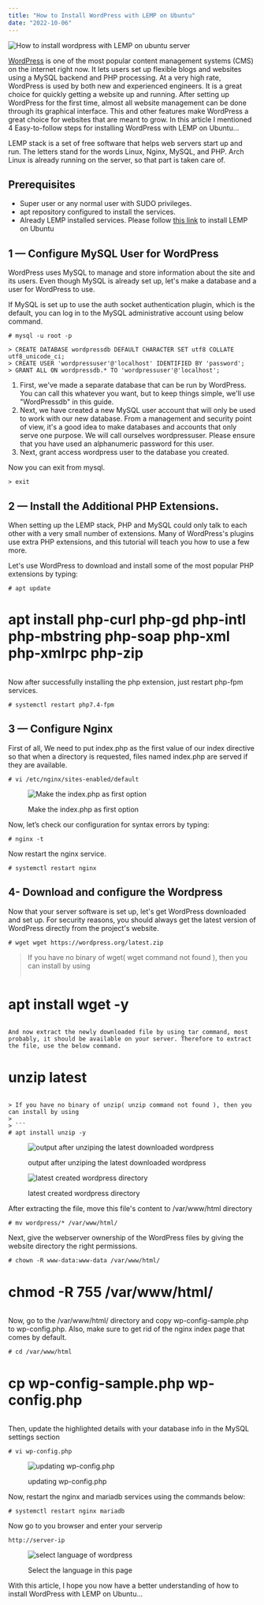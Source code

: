 ```yaml
---
title: "How to Install WordPress with LEMP on Ubuntu"
date: "2022-10-06"
---
```


![How to install wordpress with LEMP on ubuntu server](images/How-to-install-wordpress-with-LEMP-on-ubuntu-server-1024x576.png)

[WordPress](https://wordpress.com/) is one of the most popular content management systems (CMS) on the internet right now. It lets users set up flexible blogs and websites using a MySQL backend and PHP processing. At a very high rate, WordPress is used by both new and experienced engineers. It is a great choice for quickly getting a website up and running. After setting up WordPress for the first time, almost all website management can be done through its graphical interface. This and other features make WordPress a great choice for websites that are meant to grow. In this article I mentioned 4 Easy-to-follow steps for installing WordPress with LEMP on Ubuntu...

LEMP stack is a set of free software that helps web servers start up and run. The letters stand for the words Linux, Nginx, MySQL, and PHP. Arch Linux is already running on the server, so that part is taken care of.

## Prerequisites

- Super user or any normal user with SUDO privileges.
- apt repository configured to install the services.
- Already LEMP installed services. Please follow [this link](https://utho.com/docs/tutorial/how-to-install-lemp-on-ubuntu-18-04/) to install LEMP on Ubuntu

## 1 — Configure MySQL User for WordPress

WordPress uses MySQL to manage and store information about the site and its users. Even though MySQL is already set up, let's make a database and a user for WordPress to use.

If MySQL is set up to use the auth socket authentication plugin, which is the default, you can log in to the MySQL administrative account using below command.

```
# mysql -u root -p 
```

```
> CREATE DATABASE wordpressdb DEFAULT CHARACTER SET utf8 COLLATE utf8_unicode_ci;  
> CREATE USER 'wordpressuser'@'localhost' IDENTIFIED BY 'password';  
> GRANT ALL ON wordpressdb.* TO 'wordpressuser'@'localhost';
```

1. First, we've made a separate database that can be run by WordPress. You can call this whatever you want, but to keep things simple, we'll use "WordPressdb" in this guide.
2. Next, we have created a new MySQL user account that will only be used to work with our new database. From a management and security point of view, it's a good idea to make databases and accounts that only serve one purpose. We will call ourselves wordpressuser. Please ensure that you have used an alphanumeric password for this user.
3. Next, grant access wordpress user to the database you created. 

Now you can exit from mysql.

```
> exit 
```

## 2 — Install the Additional PHP Extensions.

When setting up the LEMP stack, PHP and MySQL could only talk to each other with a very small number of extensions. Many of WordPress's plugins use extra PHP extensions, and this tutorial will teach you how to use a few more.

Let's use WordPress to download and install some of the most popular PHP extensions by typing:

```
# apt update  
```
# apt install php-curl php-gd php-intl php-mbstring php-soap php-xml php-xmlrpc php-zip 
```

```

Now after successfully installing the php extension, just restart php-fpm services.

```
# systemctl restart php7.4-fpm 
```

## 3 — Configure Nginx

First of all, We need to put index.php as the first value of our index directive so that when a directory is requested, files named index.php are served if they are available.

```
# vi /etc/nginx/sites-enabled/default 
```

<figure>

![Make the index.php as first option](images/image-245.png)

<figcaption>

Make the index.php as first option

</figcaption>

</figure>

Now, let’s check our configuration for syntax errors by typing:

```
# nginx -t 
```

Now restart the nginx service.

```
# systemctl restart nginx 
```

## 4- Download and configure the Wordpress

Now that your server software is set up, let's get WordPress downloaded and set up. For security reasons, you should always get the latest version of WordPress directly from the project's website.

```
# wget wget https://wordpress.org/latest.zip 
```

> If you have no binary of wget( wget command not found ), then you can install by using
> 
> ```
# apt install wget -y 
```

And now extract the newly downloaded file by using tar command, most probably, it should be available on your server. Therefore to extract the file, use the below command.

```
# unzip latest 
```

> If you have no binary of unzip( unzip command not found ), then you can install by using
> 
> ```
# apt install unzip -y 
```

<figure>

![output after unziping the latest downloaded wordpress](images/image-246-1024x450.png)

<figcaption>

output after unziping the latest downloaded wordpress

</figcaption>

</figure>

<figure>

![latest created wordpress directory](images/image-247-1024x23.png)

<figcaption>

latest created wordpress directory

</figcaption>

</figure>

After extracting the file, move this file's content to /var/www/html directory

```
# mv wordpress/* /var/www/html/
```

Next, give the webserver ownership of the WordPress files by giving the website directory the right permissions.

```
# chown -R www-data:www-data /var/www/html/  
```
# chmod -R 755 /var/www/html/
```

```

Now, go to the /var/www/html/ directory and copy wp-config-sample.php to wp-config.php. Also, make sure to get rid of the nginx index page that comes by default.

```
# cd /var/www/html  
```
# cp wp-config-sample.php wp-config.php 
```

```

Then, update the highlighted details with your database info in the MySQL settings section

```
# vi wp-config.php 
```

<figure>

![updating wp-config.php](images/image-253.png)

<figcaption>

updating wp-config.php

</figcaption>

</figure>

Now, restart the nginx and mariadb services using the commands below:

```
# systemctl restart nginx mariadb 
```

Now go to you browser and enter your serverip

```
http://server-ip
```

<figure>

![select language of wordpress](images/image-236.png)

<figcaption>

Select the language in this page

</figcaption>

</figure>

With this article, I hope you now have a better understanding of how to install WordPress with LEMP on Ubuntu...
